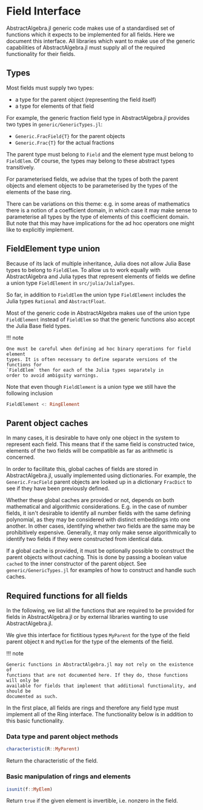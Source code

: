 # Field Interface

AbstractAlgebra.jl generic code makes use of a standardised set of functions which it
expects to be implemented for all fields. Here we document this interface. All libraries
which want to make use of the generic capabilities of AbstractAlgebra.jl must supply
all of the required functionality for their fields.

## Types

Most fields must supply two types:
  - a type for the parent object (representing the field itself)
  - a type for elements of that field

For example, the generic fraction field type in AbstractAlgebra.jl provides two 
types in `generic/GenericTypes.jl`: 

  - `Generic.FracField{T}` for the parent objects
  - `Generic.Frac{T}` for the actual fractions

The parent type must belong to `Field` and the element type must belong
to `FieldElem`. Of course, the types may belong to these abstract types
transitively.

For parameterised fields, we advise that the types of both the parent objects and
element objects to be parameterised by the types of the elements of the base ring.

There can be variations on this theme: e.g. in some areas of mathematics there is a
notion of a coefficient domain, in which case it may make sense to parameterise all
types by the type of elements of this coefficient domain. But note that this may have
implications for the ad hoc operators one might like to explicitly implement.

## FieldElement type union

Because of its lack of multiple inheritance, Julia does not allow Julia Base
types to belong to `FieldElem`. To allow us to work equally with
AbstractAlgebra and Julia types that represent elements of fields we define a
union type `FieldElement` in `src/julia/JuliaTypes`.

So far, in addition to `FieldElem` the  union type
`FieldElement` includes the Julia types `Rational`
and `AbstractFloat`.
                                                                                                   
Most of the generic code in AbstractAlgebra makes use of the union type
`FieldElement` instead of `FieldElem` so that the
generic functions also accept the Julia Base field types.
                                                                
!!! note
    
    One must be careful when defining ad hoc binary operations for field element
    types. It is often necessary to define separate versions of the functions for
    `FieldElem` then for each of the Julia types separately in
    order to avoid ambiguity warnings.

Note that even though `FieldElement` is a union type we still
have the following inclusion

```julia
FieldElement <: RingElement
```

## Parent object caches

In many cases, it is desirable to have only one object in the system to represent each
field. This means that if the same field is constructed twice, elements of the two fields
will be compatible as far as arithmetic is concerned.

In order to facilitate this, global caches of fields are stored in AbstractAlgebra.jl,
usually implemented using dictionaries. For example, the `Generic.FracField` parent
objects are looked up in a dictionary `FracDict` to see if they have been previously
defined.

Whether these global caches are provided or not, depends on both mathematical and
algorithmic considerations. E.g. in the case of number fields, it isn't desirable to
identify all number fields with the same defining polynomial, as they may be considered
with distinct embeddings into one another. In other cases, identifying whether two
fields are the same may be prohibitively expensive. Generally, it may only make sense
algorithmically to identify two fields if they were constructed from identical data.

If a global cache is provided, it must be optionally possible to construct the parent
objects without caching. This is done by passing a boolean value `cached` to the inner
constructor of the parent object. See `generic/GenericTypes.jl` for examples of how to
construct and handle such caches.

## Required functions for all fields

In the following, we list all the functions that are required to be provided for fields
in AbstractAlgebra.jl or by external libraries wanting to use AbstractAlgebra.jl.

We give this interface for fictitious types `MyParent` for the type of the field parent
object `R` and `MyElem` for the type of the elements of the field.

!!! note

    Generic functions in AbstractAlgebra.jl may not rely on the existence of
    functions that are not documented here. If they do, those functions will only be
    available for fields that implement that additional functionality, and should be
    documented as such.

In the first place, all fields are rings and therefore any field type must implement
all of the Ring interface. The functionality below is in addition to this basic
functionality.

### Data type and parent object methods

```julia
characteristic(R::MyParent)
```

Return the characteristic of the field.

### Basic manipulation of rings and elements

```julia
isunit(f::MyElem)
```

Return `true` if the given element is invertible, i.e. nonzero in the field.


